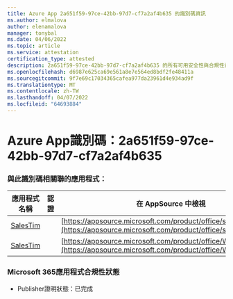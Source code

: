 ```yaml
---
title: Azure App 2a651f59-97ce-42bb-97d7-cf7a2af4b635 的識別碼資訊
ms.author: elmalova
author: elenamalova
manager: tonybal
ms.date: 04/06/2022
ms.topic: article
ms.service: attestation
certification_type: attested
description: 2a651f59-97ce-42bb-97d7-cf7a2af4b635 的所有可用安全性與合規性資訊。
ms.openlocfilehash: d6987e625ca69e561a8e7e564ed8bdf2fe48411a
ms.sourcegitcommit: 9f7e69c17034365cafea977da23961d4e934ad9f
ms.translationtype: MT
ms.contentlocale: zh-TW
ms.lasthandoff: 04/07/2022
ms.locfileid: "64693884"
---
```

# <a name="azure-app-id-2a651f59-97ce-42bb-97d7-cf7a2af4b635"></a>Azure App識別碼：2a651f59-97ce-42bb-97d7-cf7a2af4b635


### <a name="apps-associated-with-this-id"></a>與此識別碼相關聯的應用程式：
| **應用程式名稱** | **認證** | **在 AppSource 中檢視** |
|--------------|---------------|-----------------------|
| [SalesTim](../forward/salestim.salestim.md) |  | [https://appsource.microsoft.com/product/office/salestim.salestim](https://appsource.microsoft.com/product/office/salestim.salestim) |
| [SalesTim](../forward/WA200001393.md) |  | [https://appsource.microsoft.com/product/office/WA200001393](https://appsource.microsoft.com/product/office/WA200001393) |

### <a name="microsoft-365-app-compliance-status"></a>Microsoft 365應用程式合規性狀態
- Publisher證明狀態：已完成
